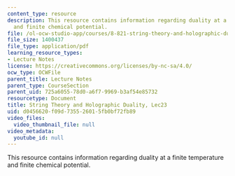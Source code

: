 ```yaml
---
content_type: resource
description: This resource contains information regarding duality at a finite temperature
  and finite chemical potential.
file: /ol-ocw-studio-app/courses/8-821-string-theory-and-holographic-duality-fall-2014/d0456620f09d735526015fb0bf72fb89_MIT8_821S15_Lec23.pdf
file_size: 1400437
file_type: application/pdf
learning_resource_types:
- Lecture Notes
license: https://creativecommons.org/licenses/by-nc-sa/4.0/
ocw_type: OCWFile
parent_title: Lecture Notes
parent_type: CourseSection
parent_uid: 725a6055-78d0-a6f7-9969-b3af54e85732
resourcetype: Document
title: String Theory and Holographic Duality, Lec23
uid: d0456620-f09d-7355-2601-5fb0bf72fb89
video_files:
  video_thumbnail_file: null
video_metadata:
  youtube_id: null
---
```

This resource contains information regarding duality at a finite temperature and finite chemical potential.